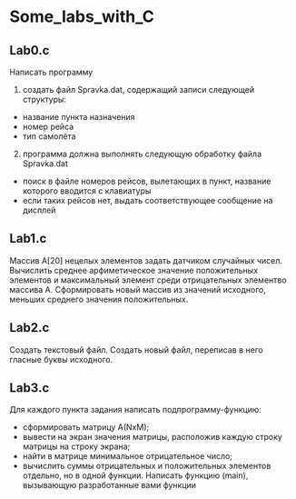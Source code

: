# Some_labs_with_C

## Lab0.c 
Написать программу
1. создать файл Spravka.dat, содержащий записи следующей структуры:
  * название пункта назначения
  * номер рейса
  * тип самолёта
2. программа должна выполнять следующую обработку файла Spravka.dat
  * поиск в файле номеров рейсов, вылетающих в пункт, название которого вводится с клавиатуры
  * если таких рейсов нет, выдать соответствующее сообщение на дисплей

## Lab1.c
Массив A[20] нецелых элементов задать датчиком случайных чисел. 
Вычислить среднее арфиметическое значение положительных элементов и максимальный элемент среди отрицательных элементво массива A. Сформировать новый массив из значений исходного, меньших среднего значения положительных.

## Lab2.c
Создать текстовый файл. Создать новый файл, переписав в него гласные буквы исходного.

## Lab3.c
Для каждого пункта задания написать подпрограмму-функцию:
* сформировать матрицу A(NxM);
* вывести на экран значения матрицы, расположив каждую строку матрицы на строку экрана;
* найти в матрице минимальное отрицательное число;
* вычислить суммы отрицательных и положительных элементов отдельно, но в одной функции.
Написать функцию (main), вызывающую разработанные вами функции

